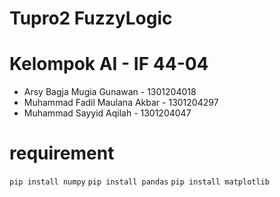 # Tupro2 FuzzyLogic
 
# Kelompok AI - IF 44-04


*   Arsy Bagja Mugia Gunawan - 1301204018
*   Muhammad Fadil Maulana Akbar - 1301204297
*   Muhammad Sayyid Aqilah - 1301204047

# requirement 
``` pip install numpy ```
```pip install pandas```
```pip install matplotlib```
